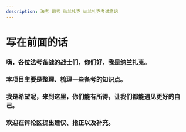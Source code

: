 ```yaml
---
description: 法考 司考 纳兰扎克 纳兰扎克考试笔记
---
```


# 写在前面的话

### 嗨，各位法考备战的战士们，你们好，我是纳兰扎克。

### 本项目主要是整理、梳理一些备考的知识点。

### 我是希望呢，来到这里，你们能有所得，让我们都能遇见更好的自己。

### 欢迎在评论区提出建议、指正以及补充。

### 

